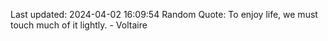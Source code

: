 Last updated: 2024-04-02 16:09:54
Random Quote: To enjoy life, we must touch much of it lightly. - Voltaire
